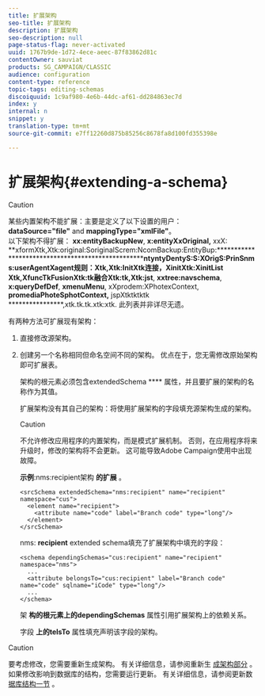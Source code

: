 ```yaml
---
title: 扩展架构
seo-title: 扩展架构
description: 扩展架构
seo-description: null
page-status-flag: never-activated
uuid: 1767b9de-1d72-4ece-aeec-87f83862d81c
contentOwner: sauviat
products: SG_CAMPAIGN/CLASSIC
audience: configuration
content-type: reference
topic-tags: editing-schemas
discoiquuid: 1c9af980-4e6b-44dc-af61-dd284863ec7d
index: y
internal: n
snippet: y
translation-type: tm+mt
source-git-commit: e7ff12260d875b85256c8678fa8d100fd355398e

---
```



# 扩展架构{#extending-a-schema}

>[!CAUTION]
>
>某些内置架构不能扩展：主要是定义了以下设置的用户：\
>**dataSource=&quot;file&quot;** and **mappingType=&quot;xmlFile&quot;**。\
>以下架构不得扩展： **xx:entityBackupNew**, **x:entityXxOriginal,** xxX: **xformXtk,Xtk:original:SoriginalScrem:NcomBackup:EntityBup:****************************************************ntyntyDentyS:S:XOrigS:PrinSnms:userAgentXagent规则：Xtk,Xtk:InitXtk连接，XinitXtk:XinitList Xtk,XfuncTkFusionXtk:tk融合Xtk:tk,Xtk:jst**, **xxtree:navschema**, **x:queryDefDef**, **xmenuMenu**, xXprodem:XPhotexContext, **promediaPhoteSphotContext,** jspXtktktktk ****************,xtk.tk.tk.xtk:xtk.
>此列表并非详尽无遗。

有两种方法可扩展现有架构：

1. 直接修改源架构。
1. 创建另一个名称相同但命名空间不同的架构。 优点在于，您无需修改原始架构即可扩展表。

   架构的根元素必须包含extendedSchema **** 属性，并且要扩展的架构的名称作为其值。

   扩展架构没有其自己的架构：将使用扩展架构的字段填充源架构生成的架构。

   >[!CAUTION]
   >
   >不允许修改应用程序的内置架构，而是模式扩展机制。 否则，在应用程序将来升级时，修改的架构将不会更新。 这可能导致Adobe Campaign使用中出现故障。

   **示例**:nms:recipient架构 **的扩展** 。

   ```
   <srcSchema extendedSchema="nms:recipient" name="recipient" namespace="cus">
     <element name="recipient">
       <attribute name="code" label="Branch code" type="long"/>
     </element>
   </srcSchema>
   ```

   nms: **recipient** extended schema填充了扩展架构中填充的字段：

   ```
   <schema dependingSchemas="cus:recipient" name="recipient" namespace="nms">
     ...
     <attribute belongsTo="cus:recipient" label="Branch code" name="code" sqlname="iCode" type="long"/>
     ...
   </schema>
   ```

   架 **构的根元素上的dependingSchemas** 属性引用扩展架构上的依赖关系。

   字段 **上的telsTo** 属性填充声明该字段的架构。

>[!CAUTION]
>
>要考虑修改，您需要重新生成架构。 有关详细信息，请参阅重新生 [成架构部分](../../configuration/using/regenerating-schemas.md) 。\
>如果修改影响到数据库的结构，您需要运行更新。 有关详细信息，请参阅更新数 [据库结构一节](../../configuration/using/updating-the-database-structure.md) 。

